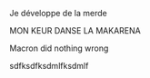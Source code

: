 Je développe de la merde 

MON KEUR DANSE LA MAKARENA

Macron did nothing wrong

sdfksdfksdmlfksdmlf